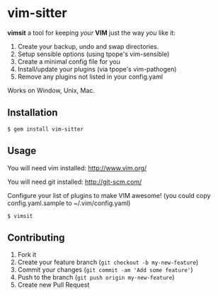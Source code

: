 # vim-sitter

__vimsit__ a tool for keeping _your_ __VIM__ just the way _you_ like it:

 1. Create your backup, undo and swap directories.
 2. Setup sensible options (using tpope's vim-sensible)
 2. Create a minimal config file for you
 3. Install/update your plugins (via tpope's vim-pathogen)
 4. Remove any plugins not listed in your config.yaml

Works on Window, Unix, Mac.

## Installation

    $ gem install vim-sitter

## Usage

You will need vim installed: http://www.vim.org/

You will need git installed: http://git-scm.com/

Configure your list of plugins to make VIM awesome! (you could copy config.yaml.sample to ~/.vim/config.yaml)

    $ vimsit

## Contributing

1. Fork it
2. Create your feature branch (`git checkout -b my-new-feature`)
3. Commit your changes (`git commit -am 'Add some feature'`)
4. Push to the branch (`git push origin my-new-feature`)
5. Create new Pull Request
